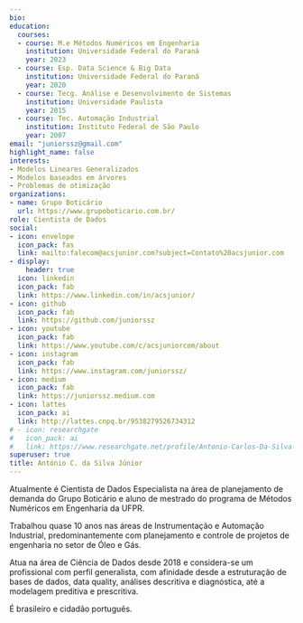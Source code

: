 ```yaml
---
bio:
education:
  courses:
  - course: M.e Métodos Numéricos em Engenharia
    institution: Universidade Federal do Paraná
    year: 2023
  - course: Esp. Data Science & Big Data
    institution: Universidade Federal do Paraná
    year: 2020
  - course: Tecg. Análise e Desenvolvimento de Sistemas
    institution: Universidade Paulista
    year: 2015
  - course: Tec. Automação Industrial
    institution: Instituto Federal de São Paulo
    year: 2007
email: "juniorssz@gmail.com"
highlight_name: false
interests:
- Modelos Lineares Generalizados
- Modelos baseados em árvores
- Problemas de otimização
organizations:
- name: Grupo Boticário
  url: https://www.grupoboticario.com.br/
role: Cientista de Dados
social:
- icon: envelope
  icon_pack: fas
  link: mailto:falecom@acsjunior.com?subject=Contato%20acsjunior.com
- display:
    header: true
  icon: linkedin
  icon_pack: fab
  link: https://www.linkedin.com/in/acsjunior/
- icon: github
  icon_pack: fab
  link: https://github.com/juniorssz
- icon: youtube
  icon_pack: fab
  link: https://www.youtube.com/c/acsjuniorcom/about
- icon: instagram
  icon_pack: fab
  link: https://www.instagram.com/juniorssz/
- icon: medium
  icon_pack: fab
  link: https://juniorssz.medium.com
- icon: lattes
  icon_pack: ai
  link: http://lattes.cnpq.br/9538279526734312
# - icon: researchgate
#   icon_pack: ai
#   link: https://www.researchgate.net/profile/Antonio-Carlos-Da-Silva-Junior
superuser: true
title: António C. da Silva Júnior
---
```


Atualmente é Cientista de Dados Especialista na área de planejamento de demanda do Grupo Boticário e aluno de mestrado do programa de Métodos Numéricos em Engenharia da UFPR. 

Trabalhou quase 10 anos nas áreas de Instrumentação e Automação Industrial, predominantemente com planejamento e controle de projetos de engenharia no setor de Óleo e Gás. 

Atua na área de Ciência de Dados desde 2018 e considera-se um profissional com perfil generalista, com afinidade desde a estruturação de bases de dados, data quality, análises descritiva e diagnóstica, até a modelagem preditiva e prescritiva.

É brasileiro e cidadão português.

<!--
{{< icon name="download" pack="fas" >}} Download my {{< staticref "media/demo_resume.pdf" "newtab" >}}resumé{{< /staticref >}}.
-->
